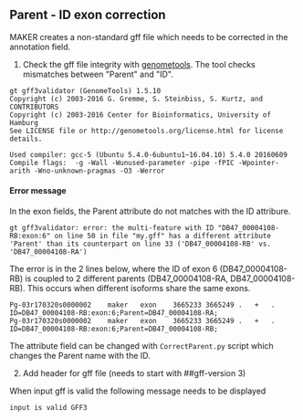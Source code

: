 ## Parent - ID exon correction

MAKER creates a non-standard gff file which needs to be corrected in the annotation field.    

1. Check the gff file integrity with [genometools](http://genometools.org/tools/gt_gff3validator.html). The tool checks mismatches between "Parent" and "ID".
```
gt gff3validator (GenomeTools) 1.5.10
Copyright (c) 2003-2016 G. Gremme, S. Steinbiss, S. Kurtz, and CONTRIBUTORS
Copyright (c) 2003-2016 Center for Bioinformatics, University of Hamburg
See LICENSE file or http://genometools.org/license.html for license details.

Used compiler: gcc-5 (Ubuntu 5.4.0-6ubuntu1~16.04.10) 5.4.0 20160609
Compile flags:  -g -Wall -Wunused-parameter -pipe -fPIC -Wpointer-arith -Wno-unknown-pragmas -O3 -Werror
```

#### Error message
In the exon fields, the Parent attribute do not matches with the ID attribure.

```
gt gff3validator: error: the multi-feature with ID "DB47_00004108-RB:exon:6" on line 50 in file "my.gff" has a different attribute 'Parent' than its counterpart on line 33 ('DB47_00004108-RB' vs. 'DB47_00004108-RA')
```

The error is in the 2 lines below, where the ID of exon 6 (DB47_00004108-RB) is coupled to 2 different parents (DB47_00004108-RA, DB47_00004108-RB). This occurs when different isoforms share the same exons.    

```
Pg-03r170320s0000002	maker	exon	3665233	3665249	.	+	.	ID=DB47_00004108-RB:exon:6;Parent=DB47_00004108-RA;
Pg-03r170320s0000002	maker	exon	3665233	3665249	.	+	.	ID=DB47_00004108-RB:exon:6;Parent=DB47_00004108-RB;
```

The attribute field can be changed with ```CorrectParent.py``` script which changes the Parent name with the ID.

2. Add header for gff file (needs to start with ##gff-version 3)

When input gff is valid the following message needs to be displayed

```
input is valid GFF3
```

